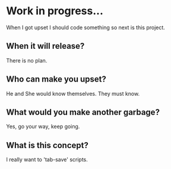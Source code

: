 # Work in progress...
When I got upset I should code something so next is this project.

## When it will release?
There is no plan.

## Who can make you upset?
He and She would know themselves. They must know.

## What would you make another garbage?
Yes, go your way, keep going.

## What is this concept?
I really want to 'tab-save' scripts.
